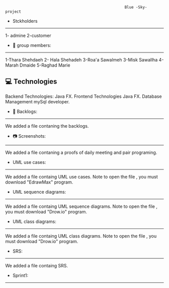                                                          Blue -Sky- project  

 
                                                
* Stckholders
----------------------------------
1- admine
2-customer

* 🤝 group members:
----------------------------------
1-Thara Shehdaeh
2- Hala Shehadeh 
3-Roa'a Sawalmeh
3-Misk Sawallha
4-Marah Dmaide
5-Raghad Marie

💻 Technologies
------------------------------------
Backend Technologies:
Java FX.
Frontend Technologies
Java FX.
Database Management
mySql developer.

* 📘 Backlogs:
------------------------------------
We added a file contaning the backlogs.

* 📷 Screenshots:
-------------------------------------
We added a file contaning a proofs of daily meeting and pair programing.


* UML use cases:
-------------------------------------
We added a file containg  UML use cases.
Note to open the file , you must download "EdrawMax" program.

* UML sequence diagrams:
-------------------------------------
We added a file containg UML sequence diagrams.
Note to open the file , you must download "Drow.io" program.

* UML class diagrams:
-------------------------------------
We added a file containg UML class diagrams.
Note to open the file , you must download "Drow.io" program.

* SRS:
-------------------------------------
We added a file containg SRS.


* Sprint1:
-------------------------------------


